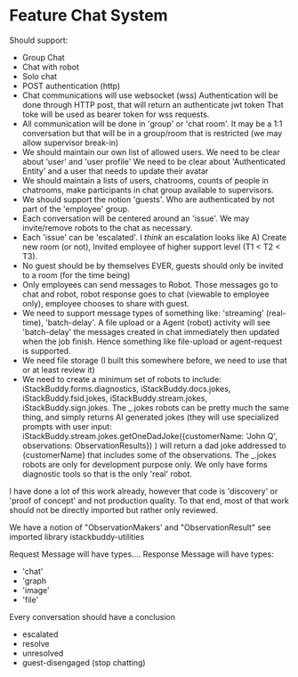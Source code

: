# Feature Chat System

Should support:

- Group Chat
- Chat with robot
- Solo chat
- POST authentication (http)
- Chat communications will use websocket (wss)
  Authentication will be done through HTTP post, that will return an authenticate jwt token
  That toke will be used as bearer token for wss requests.
- All communication will be done in 'group' or 'chat room'. It may be a 1:1 conversation but that will
  be in a group/room that is restricted (we may allow supervisor break-in)
- We should maintain our own list of allowed users. We need to be clear about 'user' and 'user profile'
  We need to be clear about 'Authenticated Entity' and a user that needs to update their avatar
- We should maintain a lists of users, chatrooms, counts of people in chatrooms, make participants in chat group available to supervisors.
- We should support the notion 'guests'. Who are authenticated by not part of the 'employee' group.
- Each conversation will be centered around an 'issue'. We may invite/remove robots to the chat as necessary.
- Each 'issue' can be 'escalated'. I _think_ an escalation looks like A) Create new room (or not), Invited employee of higher support level (T1 < T2 < T3).
- No guest should be by themselves EVER, guests should only be invited to a room (for the time being)
- Only employees can send messages to Robot. Those messages go to chat and robot, robot response goes to chat (viewable to employee only), employee chooses to share with guest.
- We need to support message types of something like: 'streaming' (real-time), 'batch-delay'. A file upload or a Agent (robot) activity will see 'batch-delay' the messages created in chat immediately then updated when the job finish. Hence something like file-upload or agent-request is supported.
- We need file storage (I built this somewhere before, we need to use that or at least review it)
- We need to create a minimum set of robots to include: iStackBuddy.forms.diagnostics, iStackBuddy.docs.jokes, iStackBuddy.fsid.jokes, iStackBuddy.stream.jokes, iStackBuddy.sign.jokes. The _.jokes robots can be pretty much the same thing, and simply returns AI generated jokes (they will use specialized prompts with user input: iStackBuddy.stream.jokes.getOneDadJoke({customerName: 'John Q', observations: ObservationResults}) ) will return a dad joke addressed to {customerName} that includes some of the observations. The _.jokes robots are only for development purpose only. We only have forms diagnostic tools so that is the only 'real' robot.

I have done a lot of this work already, however that code is 'discovery' or 'proof of concept' and not production quality. To that end, most of that work should not be directly imported but rather only reviewed.

We have a notion of "ObservationMakers' and "ObservationResult" see imported library istackbuddy-utilities

Request Message will have types....
Response Message will have types:

- 'chat'
- 'graph
- 'image'
- 'file'

Every conversation should have a conclusion

- escalated
- resolve
- unresolved
- guest-disengaged (stop chatting)

